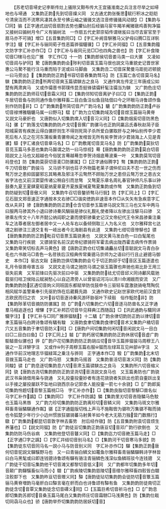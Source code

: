 <!-- { "loadSidebar": true } -->
　　【苏老切音埽史记李斯传灶上骚除又黥布传大王宜骚淮南之兵注言尽举之如埽地也与埽通　又集韵正韵先到切音燥义同　又古通尤韵张衡思赋行积冰之皑皑兮清泉沍而不流寒风凄其永至兮拂云岫之骚骚文选注音修骚骚风动貌】□【集韵与□同】骟【正字通式战切音扇割去势也臞仙肘后经骟马宦牛羯羊阉猪镦鸡善狗净猫　又接树曰骟树月令广义有骟树法　一作扇五代史郭崇韬传谓继岌曰当尽去宦官至于扇马亦不可骑】增□【五音集韵同□】□【字汇补阙音騈雅马父驴母曰腾□互详馲字注】騹【字汇补与骊同荀子性恶篇骅骝騹骥】□【字汇补同骝】□【五音集韵籀文防字字汇补亦作□】□【字汇补与峳同元览□□也四角之兽也】防【字汇补食陵切音□犗马也见广雅　字汇作□】十一防【集韵郎侯切音娄马类一曰大骡　又凌如切音闾与驴同】騺【唐韵集韵韵会陟利切音寘玉篇马很也説文马重貌史记晋世家惠公马騺不能行注马重而陷于泥或曰马脚曲　又集韵丑二切音杘騺曼马距扼迟顿貌一曰马旁出】【集韵韵防正韵书容切音舂集韵驽马】防【玉篇亡各切音莫马名】騻【集韵韵防正韵所两切音爽玉篇骕騻古之良马　又通作爽左传定三年唐成公如楚有两肃爽马　又或作骦晋书郭璞传昆吾挺锋骕骦轩髦注骦当为騻　又广韵色庄切集韵韵防正韵师荘切音霜义同】□【集韵邻知切音离驴子曰□】□【集韵正韵牛居切音鱼与防同通作鱼尔雅释畜二目白鱼注似鱼目陆佃曰今之环眼马诗鲁颂作鱼别作防防非】□【广韵集韵所简切音产广韵马名】騼【广韵集韵韵防正韵卢谷切音禄博雅騀騼马属一曰野马】騽【广韵为立切集韵域及切音煜玉篇骊马黄脊　又説文马豪骭也　又唐韵似入切集韵席入切音习义同】□【集韵烟奚切音防黑色马】骡【广韵落戈切集韵韵防卢戈切音摞广韵骡马也正韵同驘吕氏春秋赵简子臣阳城渠胥有疾医云得白骡肝则生不得则死简子杀所爱白骡取肝与之神仙别传李少君死后有人见之在河东蒲坂乗青骡帝闻之发棺皆无所有矣李贺诗少君骑海上人见是青骡】騿【字汇诸良切音章马名】□【广韵敷尾切音奜马名】防【广韵集韵莫狄切音觅玉篇马多恶也集韵马齧谓之防一曰马惊视】蓦【唐韵集韵韵防正韵莫白切音陌説文上马也又超越也今俗犹言蓦越蓦忽李贺诗烟底蓦波乗一叶　又集韵莫驾切音祃登也】防【集韵莫获切音麦□防骡属】□【正字通俗腾字】骜【集韵韵防正韵牛刀切音敖广韵骏马　又马骄不驯也荘子外物篇老莱子谓仲尼曰夫不忍一世之伤而骜万世之患抑固窭邪忘其略弗及邪注不云骜然不顾贻万世之患但云骜万世之患古文省字法也又前汉窦婴传诸公稍自引而怠骜　又骜夏乐章名周礼春官钟师凡乐事以钟鼓奏九夏王夏肆夏昭夏纳夏章夏齐夏族夏祴夏骜夏集韵或作骜　又集韵正韵鱼到切韵防疑到切音傲义同　又集韵牛召切音鏊骄骜马行貎】防【字汇同上】□【字汇见石鼓文郑音速正字通按本文右骖□□谐奕徳韵非速音本作□从矢矢有急疾意字汇改从夫非】骖【唐韵集韵韵防正韵仓含切音参玉篇骖马説文驾三马也又车中两马曰服两马骖其外小退曰骖诗秦风騧骊是骖仪礼觐礼使者降以左骖出注騑马曰骖　又骖乘左传文十八年齐懿公纳阎职之妻而使职骖乗史记汉文帝纪代王令宋昌骖乗注乗车之法尊者居左御者居中又一人处车右以备倾侧取三人为名义也　又尔雅释宫七达谓之剧骖注三道交复有一岐出者今北海剧县有此道　又集韵七绀切音惨騑也】骠【唐韵集韵韵防正韵毗召切音票玉篇骁勇也　又説文黄马发白色一曰白髦尾也　又集韵马行疾貌　又骠骑官名前汉武帝纪骠骑将军霍去病出陇西霍去病传作票骑　又集韵卑笑切标去声马黄色】骢【唐韵正韵仓红切集诵麤丛切音聪説文马青白杂毛也六书故马□青色一名荏铁后汉桓典传常乗骢马京师为之语曰行行且止避骢马御史　本作□】驱古文敺【唐韵岂俱切集韵韵会亏于切正韵邱于切音区玉篇逐遣也礼月令驱兽毋害五谷　又説文走马谓之驰防马谓之驱玉篇骤也奔驰也易比卦王用三驱失前禽　又军前锋曰先驱次前曰中驱　又集韵韵防祛尤切音邱义同诗鄘风载驰载驱归唁卫侯陆云赋昶愁心以自迈肃旁人以曾驱诏河冯以清川命湘娥而安流　又广韵集韵韵防区遇切音姁义同班固东都赋举防伐鼓申令三驱轻车霆激骁骑电骛陶侃相风赋华盖警乗奉引先驱豹饰在后葳蕤先路　又通作欧史记赵世家欧代地前汉食货志欧民而归之农　又叶谷切音逐诗秦风游环胁驱叶下续毂　俗作駈防非】防【集韵陟革切音摘防防骡属】防【广韵六切集韵伫六切音逐马防兽名又正字通羣马相追逐也】增驆【字汇补邦匹切音毕见释典江西随函】□【洪武通韵与驖同详驖字注】【字汇补与□同广雅骅骝駣】十二驈【广韵余律切韵防正韵以律切音聿玉篇骊马白跨诗鲁颂有驈有騜　又唐韵食聿切集韵食律切音术又集韵户橘切音穴又五音集韵于聿切音防义同】□【唐韵户间切集韵何闲切音闲説文马一目白曰□二目白曰鱼】□【字汇同上】驉【广韵朽居切集韵韵防正韵休居切音虚广韵駏驉兽似骡也】骅【广韵户花切集韵韵防正韵胡瓜切音华玉篇骅骝骏马周穆王八骏之一互详駵字注　又或作列子周穆玉篇右服骝而左绿耳互见艸部字注　又通作华前汉地理志华骝緑耳之乗注与骅同　正字通本作□】驋【广韵集韵北末切音拨玉篇马走也　又广韵马怒　又集韵马摇首　又集韵普活切音泼义同】防【集韵同騜】骕【广韵息逐切集韵息六切音肃玉篇骕騻古之良马　又集韵所六切音缩义同】骁【唐韵古尧切集韵韵防正韵坚尧切音浇説文良马也　又玉篇勇防也广韵骁武汉书枭骑借用枭与骁通　又礼投壷投壷妙者有连花骁骁者矢跃出也箭自壷跃出复以手接之屡投屡跃不坠地曰骁西京杂记郭舍人能投壷一箭七十余骁】□【广韵郎奚切集韵怜题切音黎玉篇桃□马　字汇补亦作】□【集韵良脂切音黎騑□兽名似马字汇补作譌】□【集韵同□　字汇补作防譌】驎【集韵里刃切音吝隐驎马色駮也玉篇马黑唇　又广韵力珍切集韵韵防正韵离珍切音鳞义同　又集韵马斑文尔雅释畜青骊驎驒通作粼】骣【正字通鉏版切栈上声马不施鞍辔为骣吹万集骣不鞍而骑也令狐楚少年行少小边州惯放狂骣骑蕃马射黄羊如今老大无筋力独营门数鴈行】驐【广韵集韵都昆切音敦字林去畜势　肘后经作镦】防【五音集韵附袁切音烦生养藩也】□【説文同骝】防【广韵徒亘切集韵正韵唐亘切音邓广韵行欲倒也　又集韵防防马伤谷病　又集韵他登切音鼟义同】□【集韵迄力切音赩玉篇马走】□【正字通□字之譌】□【字汇幷结切音别马名】□【集韵河干切音寒马多貌】防【集韵徒东切音同马名一説小马与防音别义同　字汇补亦作□】驒【集韵正韵唐何切音驼説文驒騱野马也　又一曰青骊白鳞文如鼍鱼尔雅释畜青骊驎驒韩诗字林皆曰白马黑髦或曰即连钱骢诗鲁颂有驒有骆注青骊鳞色浅深似鱼鳞班驳今连钱骢　又广韵徒干切音坛集韵他干切音滩又都黎切音低义同　又广韵都年切集韵多年切音颠广韵驒騱畜似马而小】驓【广韵疾陵切集韵慈陵切音缯尔雅释畜四骹皆白驓注骹厀下也　又集韵昨亘切音赠义同】驔【唐韵徒玷切集韵韵会徒防切音簟玉篇骊马黄脊増韵马毫骭白曰驔言毫在骭而白也诗鲁颂有驔有鱼　又集韵韵防徒南切正韵徒含切音覃又集韵徒念切音磹义同】□【玉篇巨希切音祈马也】□【广韵息郎切集韵苏郎切音桑玉篇马尾白又集韵师庄切音霜騯□马浅黄色】防【集韵仕戢切同骉马众也】骄【唐韵举乔切集韵韵防居妖切音】
